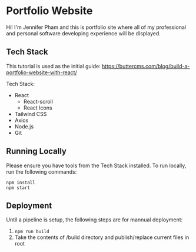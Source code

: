 # Portfolio Website

Hi! I'm Jennifer Pham and this is portfolio site where all of my professional and personal software developing experience will be displayed. 

## Tech Stack
This tutorial is used as the initial guide: https://buttercms.com/blog/build-a-portfolio-website-with-react/

Tech Stack:
- React
    - React-scroll
    - React Icons
- Tailwind CSS
- Axios
- Node.js
- Git

## Running Locally
Please ensure you have tools from the Tech Stack installed. To run locally, run the following commands:

``` 
npm install
npm start
``` 

## Deployment
Until a pipeline is setup, the following steps are for mannual deployment:
1. `npm run build`
2.  Take the contents of /build directory and publish/replace current files in root